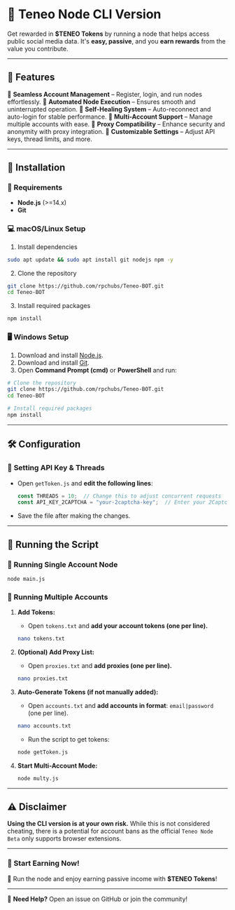 # 🚀 Teneo Node CLI Version

Get rewarded in **$TENEO Tokens** by running a node that helps access public social media data. It's **easy, passive**, and you **earn rewards** from the value you contribute.

---

## 🌟 Features

🔹 **Seamless Account Management** – Register, login, and run nodes effortlessly.
🔹 **Automated Node Execution** – Ensures smooth and uninterrupted operation.
🔹 **Self-Healing System** – Auto-reconnect and auto-login for stable performance.
🔹 **Multi-Account Support** – Manage multiple accounts with ease.
🔹 **Proxy Compatibility** – Enhance security and anonymity with proxy integration.
🔹 **Customizable Settings** – Adjust API keys, thread limits, and more.

---

## 🔧 Installation

### 📌 Requirements
- **Node.js** (>=14.x)
- **Git**

### 💻 macOS/Linux Setup

1. Install dependencies
```bash
sudo apt update && sudo apt install git nodejs npm -y
```

2. Clone the repository
```bash
git clone https://github.com/rpchubs/Teneo-BOT.git
cd Teneo-BOT
```

3. Install required packages
```bash
npm install
```

### 🖥️ Windows Setup
1. Download and install [Node.js](https://nodejs.org/).
2. Download and install [Git](https://git-scm.com/).
3. Open **Command Prompt (cmd)** or **PowerShell** and run:

```bash
# Clone the repository
git clone https://github.com/rpchubs/Teneo-BOT.git
cd Teneo-BOT
```

```bash
# Install required packages
npm install
```

---

## 🛠️ Configuration

### 🔑 **Setting API Key & Threads**
- Open `getToken.js` and **edit the following lines**:
  ```js
  const THREADS = 10;  // Change this to adjust concurrent requests
  const API_KEY_2CAPTCHA = "your-2captcha-key";  // Enter your 2Captcha API Key
  ```
- Save the file after making the changes.

---

## 🚀 Running the Script

### 🏃 Running Single Account Node
```bash
node main.js
```

### 🔄 Running Multiple Accounts
1. **Add Tokens:**
   - Open `tokens.txt` and **add your account tokens (one per line).**
   ```bash
   nano tokens.txt
   ```

2. **(Optional) Add Proxy List:**
   - Open `proxies.txt` and **add proxies (one per line).**
   ```bash
   nano proxies.txt
   ```

3. **Auto-Generate Tokens (if not manually added):**
   - Open `accounts.txt` and **add accounts in format**: `email|password` (one per line).
   ```bash
   nano accounts.txt
   ```
   - Run the script to get tokens:
   ```bash
   node getToken.js
   ```

4. **Start Multi-Account Mode:**
   ```bash
   node multy.js
   ```

---

## ⚠️ Disclaimer
**Using the CLI version is at your own risk.** While this is not considered cheating, there is a potential for account bans as the official `Teneo Node Beta` only supports browser extensions.

---

### 🎯 Start Earning Now!
🚀 Run the node and enjoy earning passive income with **$TENEO Tokens**!

---

📢 **Need Help?** Open an issue on GitHub or join the community!

